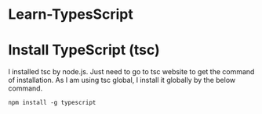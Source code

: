 # Learn-TypesScript

# Install TypeScript (tsc)
 I installed tsc by node.js. Just need to go to tsc website to get the command of installation. As I am using tsc global, I install it globally by the below command.
 
 ```node
 npm install -g typescript
 ```
 
 
